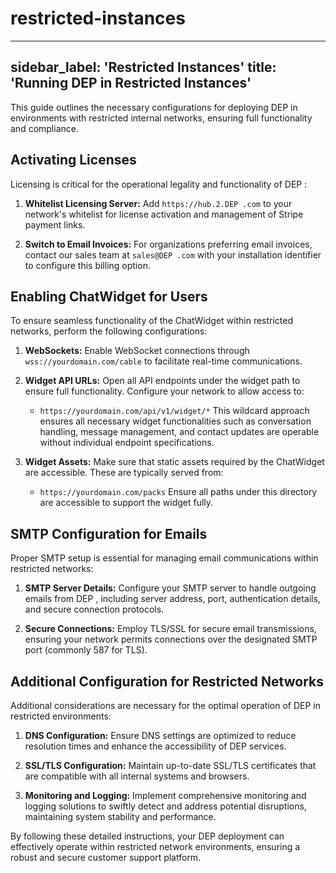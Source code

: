 # restricted-instances

---
sidebar_label: 'Restricted Instances'
title: 'Running DEP  in Restricted Instances'
---

This guide outlines the necessary configurations for deploying DEP  in environments with restricted internal networks, ensuring full functionality and compliance.

## Activating Licenses

Licensing is critical for the operational legality and functionality of DEP :

1. **Whitelist Licensing Server:**
   Add `https://hub.2.DEP .com` to your network's whitelist for license activation and management of Stripe payment links.

2. **Switch to Email Invoices:**
   For organizations preferring email invoices, contact our sales team at `sales@DEP .com` with your installation identifier to configure this billing option.

## Enabling ChatWidget for Users

To ensure seamless functionality of the ChatWidget within restricted networks, perform the following configurations:

1. **WebSockets:**
   Enable WebSocket connections through `wss://yourdomain.com/cable` to facilitate real-time communications.

2. **Widget API URLs:**
   Open all API endpoints under the widget path to ensure full functionality. Configure your network to allow access to:
    - `https://yourdomain.com/api/v1/widget/*`
      This wildcard approach ensures all necessary widget functionalities such as conversation handling, message management, and contact updates are operable without individual endpoint specifications.

3. **Widget Assets:**
   Make sure that static assets required by the ChatWidget are accessible. These are typically served from:
    - `https://yourdomain.com/packs`
      Ensure all paths under this directory are accessible to support the widget fully.

## SMTP Configuration for Emails

Proper SMTP setup is essential for managing email communications within restricted networks:

1. **SMTP Server Details:**
   Configure your SMTP server to handle outgoing emails from DEP , including server address, port, authentication details, and secure connection protocols.

2. **Secure Connections:**
   Employ TLS/SSL for secure email transmissions, ensuring your network permits connections over the designated SMTP port (commonly 587 for TLS).

## Additional Configuration for Restricted Networks

Additional considerations are necessary for the optimal operation of DEP  in restricted environments:

1. **DNS Configuration:**
   Ensure DNS settings are optimized to reduce resolution times and enhance the accessibility of DEP  services.

2. **SSL/TLS Configuration:**
   Maintain up-to-date SSL/TLS certificates that are compatible with all internal systems and browsers.

3. **Monitoring and Logging:**
   Implement comprehensive monitoring and logging solutions to swiftly detect and address potential disruptions, maintaining system stability and performance.

By following these detailed instructions, your DEP  deployment can effectively operate within restricted network environments, ensuring a robust and secure customer support platform.